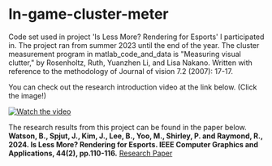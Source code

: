 # In-game-cluster-meter
Code set used in project 'Is Less More? Rendering for Esports' I participated in.
The project ran from summer 2023 until the end of the year.
The cluster measurement program in matlab_code_and_data is "Measuring visual clutter," by Rosenholtz, Ruth, Yuanzhen Li, and Lisa Nakano. Written with reference to the methodology of Journal of vision 7.2 (2007): 17-17.

You can check out the research introduction video at the link below. (Click the image!)

[![Watch the video](https://img.youtube.com/vi/0iJd4jO5d98/0.jpg)](https://www.youtube.com/watch?v=0iJd4jO5d98)


The research results from this project can be found in the paper below.
__Watson, B., Spjut, J., Kim, J., Lee, B., Yoo, M., Shirley, P. and Raymond, R., 2024. Is Less More? Rendering for Esports. IEEE Computer Graphics and Applications, 44(2), pp.110-116.__
[Research Paper](https://www.computer.org/csdl/magazine/cg/2024/02/10478358/1VCTUdR2bQs)
